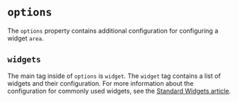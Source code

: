 # `options`

The `options` property contains additional configuration for configuring a widget `area`.

## `widgets`

The main tag inside of `options` is `widget`. The `widget` tag contains a list of widgets and their configuration. For more information about the configuration for commonly used widgets, see the [Standard Widgets article](/core-concepts/editable-content-on-pages/standard-widgets.md).

